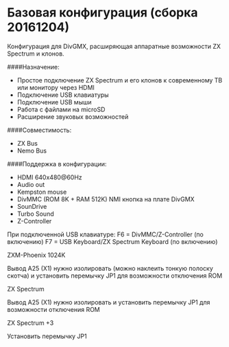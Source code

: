 # Базовая конфигурация (сборка 20161204)
Конфигурация для DivGMX, расширяющая аппаратные возможности ZX Spectrum и клонов.

####Назначение:
- Простое подключение ZX Spectrum и его клонов к современному ТВ или монитору через HDMI
- Подключение USB клавиатуры
- Подключение USB мыши
- Работа с файлами на microSD
- Расширение звуковых возможностей

####Совместимость:
- ZX Bus
- Nemo Bus

####Поддержка в конфигурации:
- HDMI 640x480@60Hz
- Audio out
- Kempston mouse
- DivMMC (ROM 8K + RAM 512K) NMI кнопка на плате DivGMX
- SounDrive
- Turbo Sound
- Z-Controller

При подключенной USB клавиатуре:
F6 = DivMMC/Z-Controller (по включению)
F7 = USB Keyboard/ZX Spectrum Keyboard (по включению) 


ZXM-Phoenix 1024K

Вывод A25 (X1) нужно изолировать (можно наклеить тонкую полоску скотча) и установить перемычку JP1 для возможности отключения ROM


ZX Spectrum

Вывод A25 (X1) нужно изолировать и установить перемычку JP1 для возможности отключения ROM


ZX Spectrum +3

Установить перемычку JP1